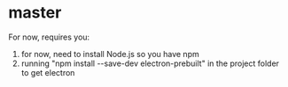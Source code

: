 # master
For now, requires you:
1. for now, need to install Node.js so you have npm
2. running "npm install --save-dev electron-prebuilt" in the project folder to get electron 

